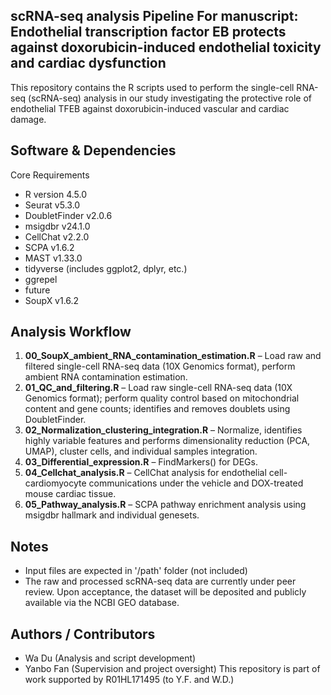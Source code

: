 ## scRNA-seq analysis Pipeline For manuscript: Endothelial transcription factor EB protects against doxorubicin-induced endothelial toxicity and cardiac dysfunction
This repository contains the R scripts used to perform the single-cell RNA-seq (scRNA-seq) analysis in our study investigating the protective role of endothelial TFEB against doxorubicin-induced vascular and cardiac damage.

## Software & Dependencies
Core Requirements
- R version 4.5.0
- Seurat v5.3.0
- DoubletFinder v2.0.6
- msigdbr v24.1.0
- CellChat v2.2.0
- SCPA v1.6.2
- MAST v1.33.0
- tidyverse (includes ggplot2, dplyr, etc.)
- ggrepel
- future
- SoupX v1.6.2

## Analysis Workflow
1. **00_SoupX_ambient_RNA_contamination_estimation.R** – Load raw and filtered single-cell RNA-seq data (10X Genomics format), perform ambient RNA contamination estimation.
2. **01_QC_and_filtering.R** – Load raw single-cell RNA-seq data (10X Genomics format); perform quality control based on mitochondrial content and gene counts; identifies and removes doublets using DoubletFinder.
3. **02_Normalization_clustering_integration.R** – Normalize, identifies highly variable features and performs dimensionality reduction (PCA, UMAP), cluster cells, and individual samples integration.
4. **03_Differential_expression.R** – FindMarkers() for DEGs.
5. **04_Cellchat_analysis.R** – CellChat analysis for endothelial cell-cardiomyocyte communications under the vehicle and DOX-treated mouse cardiac tissue.
6. **05_Pathway_analysis.R** – SCPA pathway enrichment analysis using msigdbr hallmark and individual genesets.

## Notes
- Input files are expected in '/path' folder (not included)
-  The raw and processed scRNA-seq data are currently under peer review. Upon acceptance, the dataset will be deposited and publicly available via the NCBI GEO database.

## Authors / Contributors
- Wa Du (Analysis and script development)
- Yanbo Fan (Supervision and project oversight)
This repository is part of work supported by R01HL171495 (to Y.F. and W.D.)
